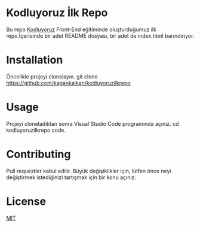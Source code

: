 # Kodluyoruz İlk Repo
Bu repo [Kodluyoruz](https://www.kodluyoruz.org/) Front-End eğitiminde oluşturduğumuz ilk repo.İçerisinde bir adet README dosyası, bir adet de index.html barındırıyor.

# Installation
Öncelikle projeyi clonelayın.
git clone https://github.com/kagankalkan/kodluyoruzilkrepo

# Usage
Projeyi cloneladıktan sonra Visual Studio Code programında açınız.
cd kodluyoruzilkrepo code.

# Contributing
Pull requestler kabul edilir. Büyük değişiklikler için, lütfen önce neyi değiştirmek istediğinizi tartışmak için bir konu açınız.
# License
[MIT](https://choosealicense.com/licenses/mit/)